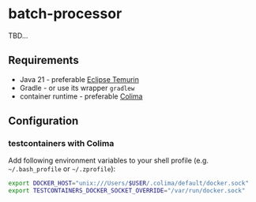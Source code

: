 # batch-processor

TBD...

## Requirements

* Java 21 - preferable [Eclipse Temurin](https://adoptium.net/)
* Gradle - or use its wrapper `gradlew`
* container runtime - preferable [Colima](https://github.com/abiosoft/colima)

## Configuration

### testcontainers with Colima

Add following environment variables to your shell profile (e.g. `~/.bash_profile` or `~/.zprofile`):

```bash
export DOCKER_HOST="unix:///Users/$USER/.colima/default/docker.sock"
export TESTCONTAINERS_DOCKER_SOCKET_OVERRIDE="/var/run/docker.sock"
```
